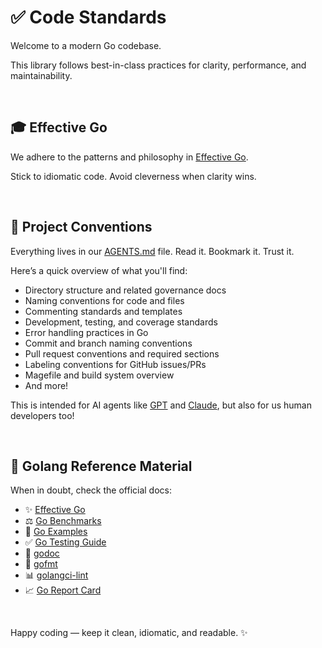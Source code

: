 # ✅ Code Standards

Welcome to a modern Go codebase. 

This library follows best-in-class practices for clarity, performance, and maintainability.

<br/>

## 🎓 Effective Go

We adhere to the patterns and philosophy in [Effective Go](https://golang.org/doc/effective_go.html). 

Stick to idiomatic code. Avoid cleverness when clarity wins.

<br/>

## 🧰 Project Conventions

Everything lives in our [AGENTS.md](./AGENTS.md) file. Read it. Bookmark it. Trust it.

Here’s a quick overview of what you'll find:
- Directory structure and related governance docs
- Naming conventions for code and files
- Commenting standards and templates
- Development, testing, and coverage standards
- Error handling practices in Go
- Commit and branch naming conventions
- Pull request conventions and required sections
- Labeling conventions for GitHub issues/PRs
- Magefile and build system overview
- And more!

This is intended for AI agents like [GPT](https://chatgpt.com/) and [Claude](https://claude.ai), but also for us human developers too!

<br/>

## 📄 Golang Reference Material

When in doubt, check the official docs:

* ✨ [Effective Go](https://golang.org/doc/effective_go.html)
* ⚖️ [Go Benchmarks](https://golang.org/pkg/testing/#hdr-Benchmarks)
* 📖 [Go Examples](https://golang.org/pkg/testing/#hdr-Examples)
* ✅ [Go Testing Guide](https://golang.org/pkg/testing/)
* 📃 [godoc](https://pkg.go.dev/golang.org/x/tools/cmd/godoc)
* 🔧 [gofmt](https://golang.org/cmd/gofmt/)
* 📊 [golangci-lint](https://golangci-lint.run/)
* 📈 [Go Report Card](https://goreportcard.com/)

<br/>

Happy coding — keep it clean, idiomatic, and readable. ✨
